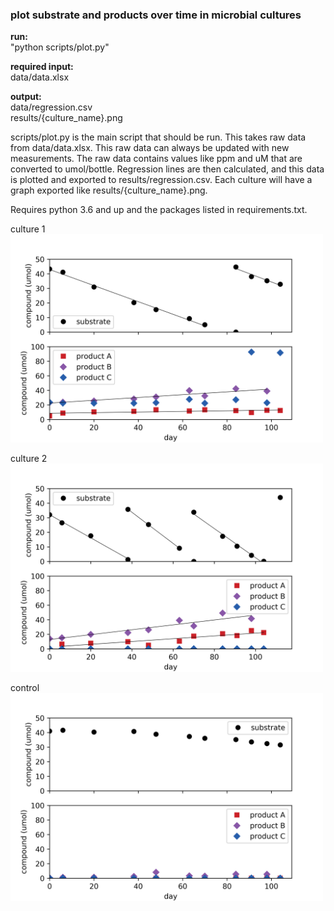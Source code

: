 ### plot substrate and products over time in microbial cultures

**run:**  
"python scripts/plot.py"

**required input:**  
data/data.xlsx

**output:**    
data/regression.csv  
results/{culture_name}.png
 
scripts/plot.py is the main script that should be run. This takes raw data from
data/data.xlsx. This raw data can always be updated with new measurements.
The raw data contains values like ppm and uM that are converted to umol/bottle.
Regression lines are then calculated, and this data is plotted and exported to
results/regression.csv. Each culture will have a graph exported like
results/{culture_name}.png.

Requires python 3.6 and up and the packages listed in requirements.txt. 

culture 1  
<img src="/results/culture_1.png" alt="culture 1 plot" width="500"/>

culture 2  
<img src="/results/culture_2.png" alt="culture 2 plot" width="500"/>   
      
control  
<img src="/results/control.png" alt="control plot" width="500"/>
